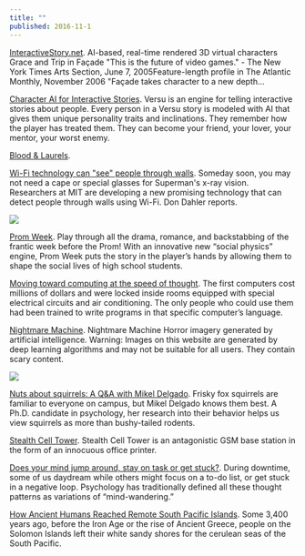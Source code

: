 ```yaml
---
title: ""
published: 2016-11-1
---
```


<a href="http://www.interactivestory.net/" target="_blank">InteractiveStory.net</a>. AI-based, real-time rendered 3D virtual characters Grace and Trip in Façade  "This is the future of video games." - The New York Times Arts Section, June 7, 2005Feature-length profile in The Atlantic Monthly, November 2006 "Façade takes character to a new depth...

<a href="http://www.versu.com/" target="_blank">Character AI for Interactive Stories</a>. Versu is an engine for telling interactive stories about people. Every person in a Versu story is modeled with AI that gives them unique personality traits and inclinations. They remember how the player has treated them. They can become your friend, your lover, your mentor, your worst enemy.

<a href="http://versu.com/2014/05/28/blood-laurels/" target="_blank">Blood & Laurels</a>.

<a href="https://www.youtube.com/watch?v=PnvcjKXo-AY&feature=youtu.be&t=43" target="_blank">Wi-Fi technology can "see" people through walls</a>. Someday soon, you may not need a cape or special glasses for Superman's x-ray vision. Researchers at MIT are developing a new promising technology that can detect people through walls using Wi-Fi. Don Dahler reports.

[![](http://promweek.soe.ucsc.edu/wp-content/uploads/2012/05/procedurallyGeneratedTranscript.png)](https://promweek.soe.ucsc.edu/)

<a href="https://promweek.soe.ucsc.edu/about/" target="_blank">Prom Week</a>. Play through all the drama, romance, and backstabbing of the frantic week before the Prom! With an innovative new “social physics” engine, Prom Week puts the story in the player’s hands by allowing them to shape the social lives of high school students.

<a href="http://theconversation.com/moving-toward-computing-at-the-speed-of-thought-66898" target="_blank">Moving toward computing at the speed of thought</a>. The first computers cost millions of dollars and were locked inside rooms equipped with special electrical circuits and air conditioning. The only people who could use them had been trained to write programs in that specific computer’s language.

<a href="http://nightmare.mit.edu/" target="_blank">Nightmare Machine</a>. Nightmare Machine Horror imagery generated by artificial intelligence. Warning: Images on this website are generated by deep learning algorithms and may not be suitable for all users. They contain scary content.


[![](http://news.berkeley.edu/wp-content/uploads/2016/10/squirrelfeeding750-410x273.jpg)](http://news.berkeley.edu/2016/10/27/nuts-about-squirrels-a-qa-with-mikel-delgado/)

<a href="http://news.berkeley.edu/2016/10/27/nuts-about-squirrels-a-qa-with-mikel-delgado/" target="_blank">Nuts about squirrels: A Q&A with Mikel Delgado</a>. Frisky fox squirrels are familiar to everyone on campus, but Mikel Delgado knows them best. A Ph.D. candidate in psychology, her research into their behavior helps us view squirrels as more than bushy-tailed rodents.

<a href="https://julianoliver.com/output/stealth-cell-tower" target="_blank">Stealth Cell Tower</a>. Stealth Cell Tower is an antagonistic GSM base station in the form of an innocuous office printer.


<a href="http://news.berkeley.edu/2016/10/31/wanderingmind/" target="_blank">Does your mind jump around, stay on task or get stuck?</a>. During downtime, some of us daydream while others might focus on a to-do list, or get stuck in a negative loop. Psychology has traditionally defined all these thought patterns as variations of “mind-wandering.”

<a href="http://www.nytimes.com/2016/11/02/science/south-pacific-islands-migration.html" target="_blank">How Ancient Humans Reached Remote South Pacific Islands</a>. Some 3,400 years ago, before the Iron Age or the rise of Ancient Greece, people on the Solomon Islands left their white sandy shores for the cerulean seas of the South Pacific.

